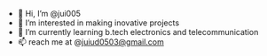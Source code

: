 - 👋 Hi, I’m @jui005
- 👀 I’m interested in making inovative projects 
- 🌱 I’m currently learning b.tech electronics and telecommunication
- 📫 reach me at @juiud0503@gmail.com
